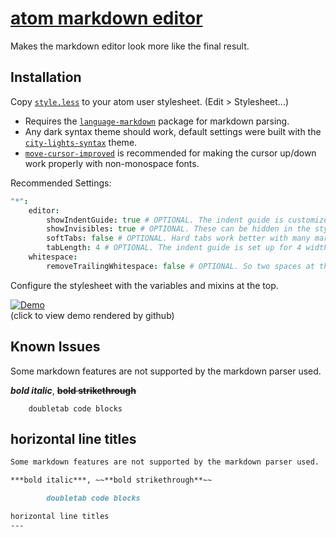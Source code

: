 # [atom markdown editor](https://pfgithub.github.io/atom-markdown-editor/)

Makes the markdown editor look more like the final result.

## Installation

Copy [`style.less`](https://raw.githubusercontent.com/pfgithub/atom-markdown-editor/master/style.less) to your atom user stylesheet. (Edit > Stylesheet...)

- Requires the [`language-markdown`](https://github.com/burodepeper/language-markdown) package for markdown parsing.
- Any dark syntax theme should work, default settings were built with the [`city-lights-syntax`](https://github.com/Yummygum/city-lights-syntax-atom) theme.
- [`move-cursor-improved`](https://github.com/susisu/move-cursor-improved) is recommended for making the cursor up/down work properly with non-monospace fonts.

Recommended Settings:
```cson
"*":
	editor:
		showIndentGuide: true # OPTIONAL. The indent guide is customizeable in the style config.
		showInvisibles: true # OPTIONAL. These can be hidden in the style config
		softTabs: false # OPTIONAL. Hard tabs work better with many markdown elements, like lists.
		tabLength: 4 # OPTIONAL. The indent guide is set up for 4 width hard tabs by default
	whitespace:
		removeTrailingWhitespace: false # OPTIONAL. So two spaces at the end of lines are not removed
```

Configure the stylesheet with the variables and mixins at the top.

[![Demo](https://i.imgur.com/VrI99Mk.png)](https://pfgithub.github.io/atom-markdown-editor/DEMO)  
(click to view demo rendered by github)

## Known Issues

Some markdown features are not supported by the markdown parser used.

***bold italic***, ~~**bold strikethrough**~~

		doubletab code blocks

horizontal line titles
---

```markdown
Some markdown features are not supported by the markdown parser used.

***bold italic***, ~~**bold strikethrough**~~

		doubletab code blocks

horizontal line titles
---
```

